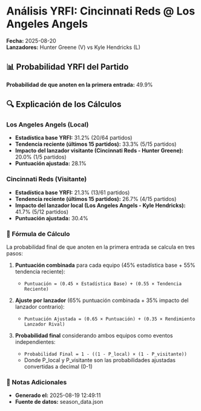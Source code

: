 # Análisis YRFI: Cincinnati Reds @ Los Angeles Angels

**Fecha:** 2025-08-20  
**Lanzadores:** Hunter Greene (V) vs Kyle Hendricks (L)

## 📊 Probabilidad YRFI del Partido

**Probabilidad de que anoten en la primera entrada:** 49.9%

## 🔍 Explicación de los Cálculos

### Los Angeles Angels (Local)
- **Estadística base YRFI:** 31.2% (20/64 partidos)
- **Tendencia reciente (últimos 15 partidos):** 33.3% (5/15 partidos)
- **Impacto del lanzador visitante (Cincinnati Reds - Hunter Greene):** 20.0% (1/5 partidos)
- **Puntuación ajustada:** 28.1%

### Cincinnati Reds (Visitante)
- **Estadística base YRFI:** 21.3% (13/61 partidos)
- **Tendencia reciente (últimos 15 partidos):** 26.7% (4/15 partidos)
- **Impacto del lanzador local (Los Angeles Angels - Kyle Hendricks):** 41.7% (5/12 partidos)
- **Puntuación ajustada:** 30.4%

### 📝 Fórmula de Cálculo

La probabilidad final de que anoten en la primera entrada se calcula en tres pasos:

1. **Puntuación combinada** para cada equipo (45% estadística base + 55% tendencia reciente):
   - `Puntuación = (0.45 × Estadística Base) + (0.55 × Tendencia Reciente)`

2. **Ajuste por lanzador** (65% puntuación combinada + 35% impacto del lanzador contrario):
   - `Puntuación Ajustada = (0.65 × Puntuación) + (0.35 × Rendimiento Lanzador Rival)`

3. **Probabilidad final** considerando ambos equipos como eventos independientes:
   - `Probabilidad Final = 1 - ((1 - P_local) × (1 - P_visitante))`
   - Donde P_local y P_visitante son las probabilidades ajustadas convertidas a decimal (0-1)

### 📌 Notas Adicionales

- **Generado el:** 2025-08-19 12:49:11
- **Fuente de datos:** season_data.json
